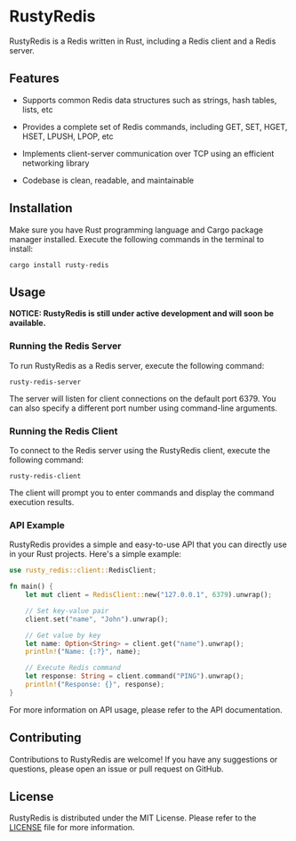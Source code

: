 # RustyRedis

RustyRedis is a Redis written in Rust, including a Redis client and a Redis server.

## Features

- Supports common Redis data structures such as strings, hash tables, lists, etc

- Provides a complete set of Redis commands, including GET, SET, HGET, HSET, LPUSH, LPOP, etc

- Implements client-server communication over TCP using an efficient networking library

- Codebase is clean, readable, and maintainable

## Installation

Make sure you have Rust programming language and Cargo package manager installed. Execute the following commands in the terminal to install:

```shell
cargo install rusty-redis
```

## Usage

**NOTICE: RustyRedis is still under active development and will soon be available.**

### Running the Redis Server

To run RustyRedis as a Redis server, execute the following command:

```shell
rusty-redis-server
```

The server will listen for client connections on the default port 6379. You can also specify a different port number using command-line arguments.

### Running the Redis Client

To connect to the Redis server using the RustyRedis client, execute the following command:

```shell
rusty-redis-client
```

The client will prompt you to enter commands and display the command execution results.

### API Example

RustyRedis provides a simple and easy-to-use API that you can directly use in your Rust projects. Here's a simple example:

```rust
use rusty_redis::client::RedisClient;

fn main() {
    let mut client = RedisClient::new("127.0.0.1", 6379).unwrap();

    // Set key-value pair
    client.set("name", "John").unwrap();

    // Get value by key
    let name: Option<String> = client.get("name").unwrap();
    println!("Name: {:?}", name);

    // Execute Redis command
    let response: String = client.command("PING").unwrap();
    println!("Response: {}", response);
}
```

For more information on API usage, please refer to the API documentation.

## Contributing

Contributions to RustyRedis are welcome! If you have any suggestions or questions, please open an issue or pull request on GitHub.

## License

RustyRedis is distributed under the MIT License. Please refer to the [LICENSE](https://github.com/sunray-ley/rusty-redis/blob/main/LICENSE) file for more information.
